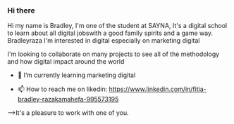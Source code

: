 ### Hi there 

Hi my name is Bradley, I'm one of the student at SAYNA, It's a digital school to learn about all digital jobswith a good family spirits and a game way.
Bradleyraza
I'm interested in digital especially on marketing digital


I'm looking to collaborate on many projects to see all of the methodology and how digital impact around the world
- 🌱 I’m currently learning marketing digital 
  
  

- 📫 How to reach me on likedin: https://www.linkedin.com/in/fitia-bradley-razakamahefa-995573195


-->It's a pleasure to work with one of you.
